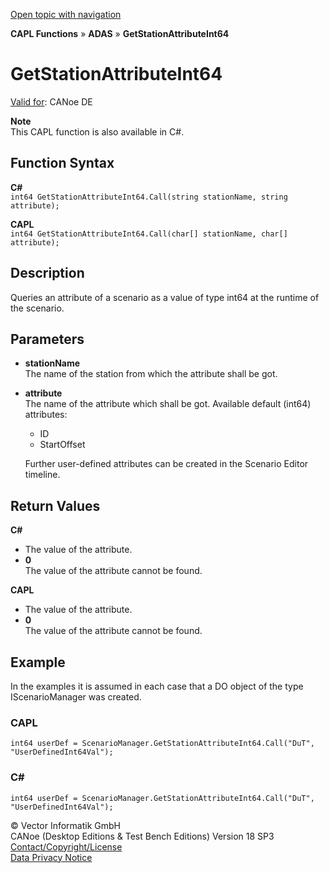 [Open topic with navigation](../../../../../CANoeDEFamily.htm#Topics/CAPLFunctions/ADAS/Functions/CAPLfunctionGetStationAttributeInt64.md)

**CAPL Functions** » **ADAS** » **GetStationAttributeInt64**

# GetStationAttributeInt64

[Valid for](../../../Shared/FeatureAvailability.md): CANoe DE

**Note**  
This CAPL function is also available in C#.

## Function Syntax

**C#**  
`int64 GetStationAttributeInt64.Call(string stationName, string attribute);`

**CAPL**  
`int64 GetStationAttributeInt64.Call(char[] stationName, char[] attribute);`

## Description

Queries an attribute of a scenario as a value of type int64 at the runtime of the scenario.

## Parameters

- **stationName**  
  The name of the station from which the attribute shall be got.

- **attribute**  
  The name of the attribute which shall be got. Available default (int64) attributes:
  - ID
  - StartOffset

  Further user-defined attributes can be created in the Scenario Editor timeline.

## Return Values

**C#**  
- The value of the attribute.
- **0**  
  The value of the attribute cannot be found.

**CAPL**  
- The value of the attribute.
- **0**  
  The value of the attribute cannot be found.

## Example

In the examples it is assumed in each case that a DO object of the type IScenarioManager was created.

### CAPL

```plaintext
int64 userDef = ScenarioManager.GetStationAttributeInt64.Call("DuT", "UserDefinedInt64Val");
```

### C#

```plaintext
int64 userDef = ScenarioManager.GetStationAttributeInt64.Call("DuT", "UserDefinedInt64Val");
```

© Vector Informatik GmbH  
CANoe (Desktop Editions & Test Bench Editions) Version 18 SP3  
[Contact/Copyright/License](../../../Shared/ContactCopyrightLicense.md)  
[Data Privacy Notice](https://www.vector.com/int/en/company/get-info/privacy-policy/)